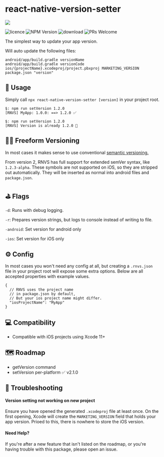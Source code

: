 # react-native-version-setter
![](./rnvs.png)

![licence](https://img.shields.io/npm/l/react-native-version-setter?style=flat-square)
![NPM Version](https://img.shields.io/npm/v/react-native-version-setter?style=flat-square)
![download](https://img.shields.io/npm/dt/react-native-version-setter?style=flat-square)
![PRs Welcome](https://img.shields.io/badge/PRs-Welcome-gree?&style=flat-square)

The simplest way to update your app version.

Will auto update the following files:
```
android/app/build.gradle versionName
android/app/build.gradle versionCode
ios/{projectName}.xcodeproj/project.pbxproj MARKETING_VERSION
package.json "version"
```

## 🚀 Usage
Simply call `npx react-native-version-setter [version]` in your project root.

```
$: npm run setVersion 1.2.0
[RNVS] MyApp: 1.0.0: ==> 1.2.0 ✅ 

$: npm run setVersion 1.2.0
[RNVS] Version is already 1.2.0 🛑
```

## 👩‍💻 Freeform Versioning
In most cases it makes sense to use conventional [semantic versioning.](https://semver.org/spec/v2.0.0.html)

From version 2, RNVS has full support for extended semVer syntax, like `1.2.3-alpha`. These symbols are not supported on iOS, 
so they are stripped out automatically. They will be inserted as normal into android files and `package.json`. 

## ⛳ Flags 
`-d`: Runs with debug logging.

`-r`: Prepares version strings, but logs to console instead of writing to file. 

`-android`: Set version for android only

`-ios`: Set version for iOS only

## ⚙️ Config
In most cases you won't need any config at all, but creating a `.rnvs.json` file in your project root will expose some extra options. Below are all accepted properties with example values.
```
{
  // RNVS uses the project name 
  // in package.json by default,
  // But your ios project name might differ.
  "iosProjectName": "MyApp"
}
```


## 💻 Compatibility
- Compatible with iOS projects using Xcode 11+

## 🗺️ Roadmap
- getVersion command
- setVersion per-platform ✅ v2.1.0

## 👋 Troubleshooting
#### Version setting not working on new project
Ensure you have opened the generated `.xcodeproj` file at least once. On the first opening, Xcode will create the
`MARKETING_VERSION` field that holds your app version. Prioed to this, there is nowhere to store the iOS version.

#### Need Help?
If you're after a new feature that isn't listed on the roadmap, or you're having trouble with this package, please open an issue.
